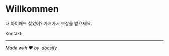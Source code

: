 # Willkommen

내 아이패드 찾았어? 가져가서 보상을 받으세요.

Kontakt: <EMAIL>

* * *

_Made with ❤️ by  [docsify](https://docsify.js.org/)_
